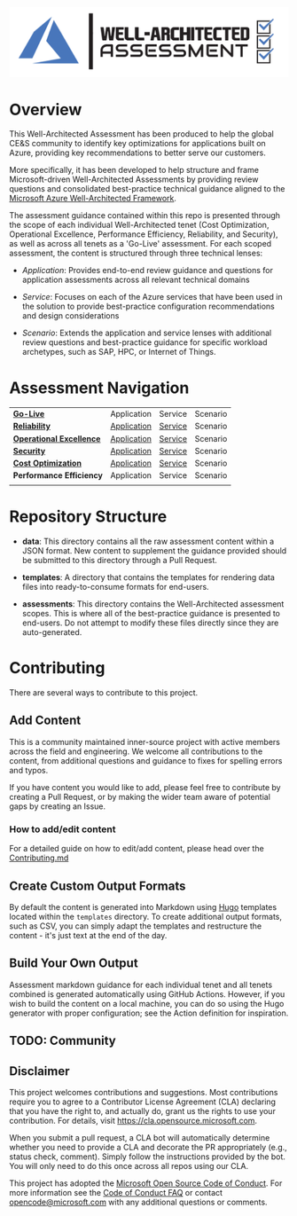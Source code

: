 [![Well-Architected Assessment](/templates/media/wellarchitected-icon.png "Well-Architected Assessment")](#)

# Overview

This Well-Architected Assessment has been produced to help the global CE&S community to identify key optimizations for applications built on Azure, providing key recommendations to better serve our customers.

More specifically, it has been developed to help structure and frame Microsoft-driven Well-Architected Assessments by providing review questions and consolidated best-practice technical guidance aligned to the [Microsoft Azure Well-Architected Framework](https://docs.microsoft.com/azure/architecture/framework/).

The assessment guidance contained within this repo is presented through the scope of each individual Well-Architected tenet (Cost Optimization, Operational Excellence, Performance Efficiency, Reliability, and Security), as well as across all tenets as a 'Go-Live' assessment.
For each scoped assessment, the content is structured through three technical lenses:

* _Application_: Provides end-to-end review guidance and questions for application assessments across all relevant technical domains

* _Service_: Focuses on each of the Azure services that have been used in the solution to provide best-practice configuration recommendations and design considerations

* _Scenario_: Extends the application and service lenses with additional review questions and best-practice guidance for specific workload archetypes, such as SAP, HPC, or Internet of Things. 

# Assessment Navigation

|||||
| --- | --- | --- | --- |
| [**Go-Live**](./assessments/golive/overview.md) | Application | Service | Scenario 
| [**Reliability**](./assessments/reliability/overview.md) | [Application](./assessments/reliability/application.md) | [Service](assessments/reliability/service.md) | Scenario |
| [**Operational Excellence**](./assessments/operationalexcellence/overview.md) | [Application](./assessments/operationalexcellence/application.md) | [Service](./assessments/operationalexcellence/service.md) | Scenario |
| [**Security**](./assessments/security/overview.md) | [Application](./assessments/security/application.md) | [Service](./assessments/security/service.md) | Scenario |
| [**Cost Optimization**](./assessments/costoptimization/overview.md) | [Application](./assessments/costoptimization/application.md) | [Service](./assessments/costoptimization/service.md) | Scenario |
| **Performance Efficiency** | Application | Service | Scenario |
|||||

# Repository Structure

* **data**:
This directory contains all the raw assessment content within a JSON format. New content to supplement the guidance provided should be submitted to this directory through a Pull Request.

* **templates**:
A directory that contains the templates for rendering data files into ready-to-consume formats for end-users.

* **assessments**:
This directory contains the Well-Architected assessment scopes. This is where all of the best-practice guidance is presented to end-users. Do not attempt to modify these files directly since they are auto-generated.

# Contributing

There are several ways to contribute to this project.

## Add Content

This is a community maintained inner-source project with active members across the field and engineering. We welcome all contributions to the content, from additional questions and guidance to fixes for spelling errors and typos.

If you have content you would like to add, please feel free to contribute by creating a Pull Request, or by making the wider team aware of potential gaps by creating an Issue.

### How to add/edit content

For a detailed guide on how to edit/add content, please head over the [Contributing.md](./Contributing.md)

## Create Custom Output Formats

By default the content is generated into Markdown using [Hugo](https://gohugo.io/templates/introduction/) templates located within the `templates` directory. To create additional output formats, such as CSV, you can simply adapt the templates and restructure the content - it's just text at the end of the day.

## Build Your Own Output

Assessment markdown guidance for each individual tenet and all tenets combined is generated automatically using GitHub Actions. However, if you wish to build the content on a local machine, you can do so using the Hugo generator with proper configuration; see the Action definition for inspiration.

## TODO: Community

## Disclaimer

This project welcomes contributions and suggestions.  Most contributions require you to agree to a Contributor License Agreement (CLA) declaring that you have the right to, and actually do, grant us the rights to use your contribution. For details, visit https://cla.opensource.microsoft.com.

When you submit a pull request, a CLA bot will automatically determine whether you need to provide a CLA and decorate the PR appropriately (e.g., status check, comment). Simply follow the instructions provided by the bot. You will only need to do this once across all repos using our CLA.

This project has adopted the [Microsoft Open Source Code of Conduct](https://opensource.microsoft.com/codeofconduct/).
For more information see the [Code of Conduct FAQ](https://opensource.microsoft.com/codeofconduct/faq/) or
contact [opencode@microsoft.com](mailto:opencode@microsoft.com) with any additional questions or comments.
